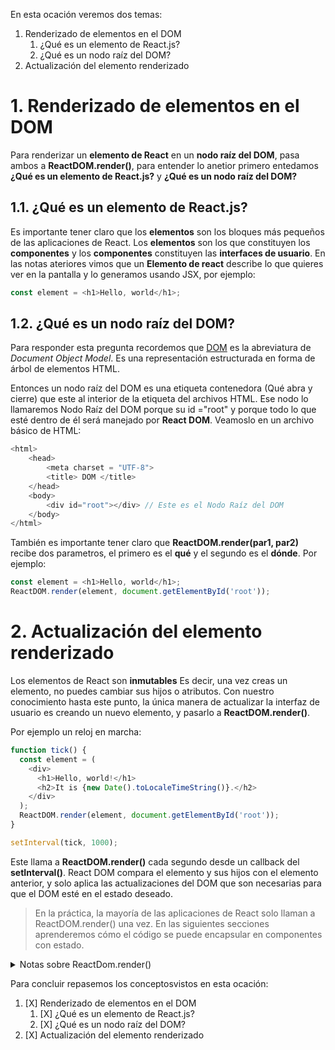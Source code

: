 En esta ocación veremos dos temas:
1. Renderizado de elementos en el DOM
    1. ¿Qué es un elemento de React.js?
    2. ¿Qué es un nodo raíz del DOM?
2. Actualización del elemento renderizado

# 1. Renderizado de elementos en el DOM

Para renderizar un **elemento de React** en un **nodo raíz del DOM**, pasa ambos a **ReactDOM.render()**, para entender lo anetior primero entedamos **¿Qué es un elemento de React.js?** y **¿Qué es un nodo raíz del DOM?**

## 1.1. ¿Qué es un elemento de React.js?

Es importante tener claro que los **elementos** son los bloques más pequeños de las aplicaciones de React.
Los **elementos** son los que constituyen los **componentes** y los **componentes** constituyen las **interfaces de usuario**.
En las notas ateriores vimos que un **Elemento de react** describe lo que quieres ver en la pantalla y lo generamos usando JSX, por ejemplo:

```js 
const element = <h1>Hello, world</h1>;
```
## 1.2. ¿Qué es un nodo raíz del DOM?

Para responder esta pregunta recordemos que [DOM](https://medium.com/jspoint/understanding-basics-of-dom-265b73d958d1) es la abreviatura de *Document Object Model*. Es una representación estructurada en forma de árbol de elementos HTML. 

Entonces un nodo raíz del DOM es una etiqueta contenedora (Qué abra y cierre) que este al interior de la etiqueta <body></body> del archivos HTML. Ese nodo lo llamaremos Nodo Raíz del DOM porque su id ="root" y porque todo lo que esté dentro de él será manejado por **React DOM**.
Veamoslo en un archivo básico de HTML:

```js
<html> 
    <head> 
        <meta charset = "UTF-8"> 
        <title> DOM </title>
    </head> 
    <body> 
        <div id="root"></div> // Este es el Nodo Raíz del DOM
    </body> 
</html>
```

También es importante tener claro que **ReactDOM.render(par1, par2)** recibe dos parametros, el primero es el **qué** y el segundo es el **dónde**. Por ejemplo:

```js
const element = <h1>Hello, world</h1>;
ReactDOM.render(element, document.getElementById('root'));
```

# 2. Actualización del elemento renderizado

Los elementos de React son **inmutables** Es decir, una vez creas un elemento, no puedes cambiar sus hijos o atributos. Con nuestro conocimiento hasta este punto, la única manera de actualizar la interfaz de usuario es creando un nuevo elemento, y pasarlo a **ReactDOM.render()**.

Por ejemplo un reloj en marcha:
```js
function tick() {
  const element = (
    <div>
      <h1>Hello, world!</h1>
      <h2>It is {new Date().toLocaleTimeString()}.</h2>
    </div>
  );
  ReactDOM.render(element, document.getElementById('root'));
}

setInterval(tick, 1000);
```
Este llama a **ReactDOM.render()** cada segundo desde un callback del **setInterval()**.
React DOM compara el elemento y sus hijos con el elemento anterior, y solo aplica las actualizaciones del DOM que son necesarias para que el DOM esté en el estado deseado.

> En la práctica, la mayoría de las aplicaciones de React solo llaman a ReactDOM.render() una   vez. En las siguientes secciones aprenderemos cómo el código se puede encapsular en componentes con estado.

<details>
           <summary>Notas sobre ReactDom.render()</summary>
           <p>ReactDOM.render() controla el contenido del nodo contenedor que suministras. Cualquiera de los elementos DOM dentro de este son reemplazados cuando se llama por primera vez. Las llamadas posteriores utilizan el algoritmo de diferenciado de React DOM para actualizaciones eficientes.</p>
           <p>ReactDOM.render() no modifica el nodo contenedor (solo modifica los hijos del contenedor). Puede ser posible insertar un componente en un nodo existente del DOM sin sobrescribir los hijos existentes.</p>
           <p>ReactDOM.render() actualmente retorna una referencia a la instancia ReactComponent raíz. Sin embargo, utilizar este valor retornado es una práctica vieja, y debe ser evitada debido a que en futuras versiones de React puede que los componentes se rendericen de manera asíncrona en algunos casos. Si deseas obtener una referencia a la instancia ReactComponent raíz, la solución preferida es agregar una referencia mediante callback al elemento raíz.</p>
           <p>El uso de ReactDOM.render() para hidratar un contenedor renderizado por servidor esta despreciado, y será eliminado en la versión 17 de React. Usa en su lugar hydrate().</p>
</details>

Para concluir repasemos los conceptosvistos en esta ocación:
1. [X] Renderizado de elementos en el DOM
    1. [X] ¿Qué es un elemento de React.js?
    2. [X] ¿Qué es un nodo raíz del DOM?
2. [X] Actualización del elemento renderizado
